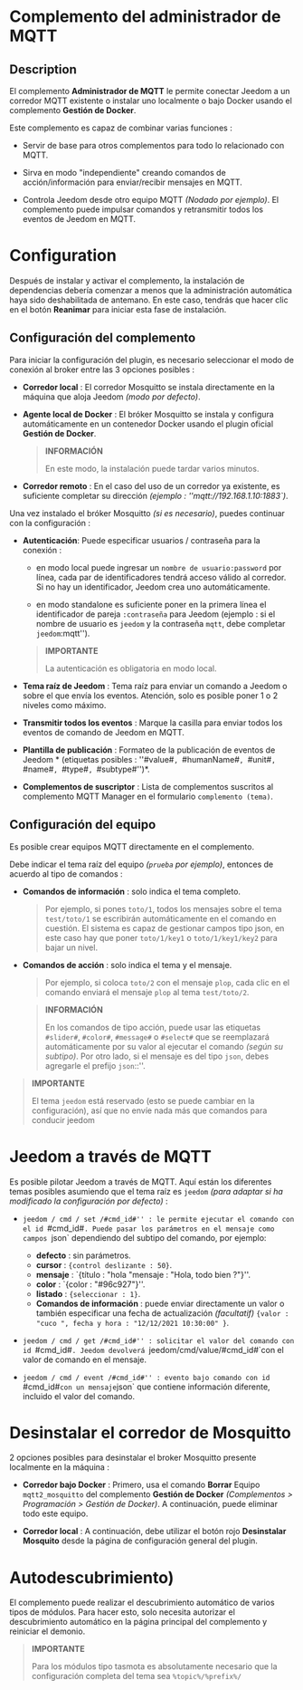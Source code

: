 # Complemento del administrador de MQTT

## Description

El complemento **Administrador de MQTT** le permite conectar Jeedom a un corredor MQTT existente o instalar uno localmente o bajo Docker usando el complemento **Gestión de Docker**.

Este complemento es capaz de combinar varias funciones :

- Servir de base para otros complementos para todo lo relacionado con MQTT.

- Sirva en modo "independiente" creando comandos de acción/información para enviar/recibir mensajes en MQTT.

- Controla Jeedom desde otro equipo MQTT *(Nodado por ejemplo)*. El complemento puede impulsar comandos y retransmitir todos los eventos de Jeedom en MQTT.

# Configuration

Después de instalar y activar el complemento, la instalación de dependencias debería comenzar a menos que la administración automática haya sido deshabilitada de antemano. En este caso, tendrás que hacer clic en el botón **Reanimar** para iniciar esta fase de instalación.

## Configuración del complemento

Para iniciar la configuración del plugin, es necesario seleccionar el modo de conexión al broker entre las 3 opciones posibles :

- **Corredor local** : El corredor Mosquitto se instala directamente en la máquina que aloja Jeedom *(modo por defecto)*.

- **Agente local de Docker** : El bróker Mosquitto se instala y configura automáticamente en un contenedor Docker usando el plugin oficial **Gestión de Docker**.

  >**INFORMACIÓN**
  >
  >En este modo, la instalación puede tardar varios minutos.

- **Corredor remoto** : En el caso del uso de un corredor ya existente, es suficiente completar su dirección *(ejemplo : ''mqtt://192.168.1.10:1883`)*.

Una vez instalado el bróker Mosquitto *(si es necesario)*, puedes continuar con la configuración :

- **Autenticación**: Puede especificar usuarios / contraseña para la conexión :

  - en modo local puede ingresar un `nombre de usuario:password` por línea, cada par de identificadores tendrá acceso válido al corredor. Si no hay un identificador, Jeedom crea uno automáticamente.

  - en modo standalone es suficiente poner en la primera línea el identificador de pareja `:contraseña` para Jeedom (ejemplo : si el nombre de usuario es `jeedom` y la contraseña `mqtt`, debe completar `jeedom`:mqtt'').

  >**IMPORTANTE**
  >
  >La autenticación es obligatoria en modo local.

- **Tema raíz de Jeedom** : Tema raíz para enviar un comando a Jeedom o sobre el que envía los eventos. Atención, solo es posible poner 1 o 2 niveles como máximo.

- **Transmitir todos los eventos** : Marque la casilla para enviar todos los eventos de comando de Jeedom en MQTT.

- **Plantilla de publicación** : Formateo de la publicación de eventos de Jeedom * (etiquetas posibles : ''#value#`, `#humanName#`, `#unit#`, `#name#`, `#type#`, `#subtype#'')*.

- **Complementos de suscriptor** : Lista de complementos suscritos al complemento MQTT Manager en el formulario `complemento (tema)`.

## Configuración del equipo

Es posible crear equipos MQTT directamente en el complemento.

Debe indicar el tema raíz del equipo *(`prueba` por ejemplo)*, entonces de acuerdo al tipo de comandos :

- **Comandos de información** : solo indica el tema completo.
  >Por ejemplo, si pones `toto/1`, todos los mensajes sobre el tema `test/toto/1` se escribirán automáticamente en el comando en cuestión. El sistema es capaz de gestionar campos tipo json, en este caso hay que poner `toto/1/key1` o `toto/1/key1/key2` para bajar un nivel.

- **Comandos de acción** : solo indica el tema y el mensaje.
  >Por ejemplo, si coloca `toto/2` con el mensaje `plop`, cada clic en el comando enviará el mensaje `plop` al tema `test/toto/2`.

  >**INFORMACIÓN**
  >
  >En los comandos de tipo acción, puede usar las etiquetas `#slider#`, `#color#`, `#message#` o `#select#` que se reemplazará automáticamente por su valor al ejecutar el comando *(según su subtipo)*. Por otro lado, si el mensaje es del tipo `json`, debes agregarle el prefijo `json`::''.

>**IMPORTANTE**
>
>El tema `jeedom` está reservado (esto se puede cambiar en la configuración), así que no envíe nada más que comandos para conducir jeedom


# Jeedom a través de MQTT

Es posible pilotar Jeedom a través de MQTT. Aquí están los diferentes temas posibles asumiendo que el tema raíz es `jeedom` *(para adaptar si ha modificado la configuración por defecto)* :

- `jeedom / cmd / set /#cmd_id#'' : le permite ejecutar el comando con el id `#cmd_id#`. Puede pasar los parámetros en el mensaje como campos `json` dependiendo del subtipo del comando, por ejemplo:
  - **defecto** : sin parámetros.
  - **cursor** : `{control deslizante : 50}`.
  - **mensaje** : `{título : "hola "mensaje : "Hola, todo bien ?"}''.
  - **color** : `{color : "#96c927"}''.
  - **listado** : `{seleccionar : 1}`.
  - **Comandos de información** : puede enviar directamente un valor o también especificar una fecha de actualización *(facultatif)* `{valor : "cuco ", fecha y hora : "12/12/2021 10:30:00" }`.

- `jeedom / cmd / get /#cmd_id#'' : solicitar el valor del comando con id `#cmd_id#`. Jeedom devolverá `jeedom/cmd/value/#cmd_id#`con el valor de comando en el mensaje.

- `jeedom / cmd / event /#cmd_id#'' : evento bajo comando con id `#cmd_id#` con un mensaje `json` que contiene información diferente, incluido el valor del comando.

# Desinstalar el corredor de Mosquitto

2 opciones posibles para desinstalar el broker Mosquitto presente localmente en la máquina :

- **Corredor bajo Docker** : Primero, usa el comando **Borrar** Equipo `mqtt2_mosquitto` del complemento **Gestión de Docker** *(Complementos > Programación > Gestión de Docker)*. A continuación, puede eliminar todo este equipo.

- **Corredor local** : A continuación, debe utilizar el botón rojo **Desinstalar Mosquito** desde la página de configuración general del plugin.


# Autodescubrimiento)

El complemento puede realizar el descubrimiento automático de varios tipos de módulos. Para hacer esto, solo necesita autorizar el descubrimiento automático en la página principal del complemento y reiniciar el demonio.

>**IMPORTANTE**
>
>Para los módulos tipo tasmota es absolutamente necesario que la configuración completa del tema sea `%topic%/%prefix%/`